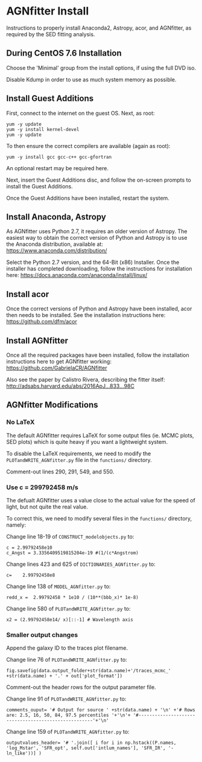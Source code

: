 # AGNfitter Install #

Instructions to properly install Anaconda2, Astropy, acor, and AGNfitter, as required by the SED fitting analysis.

## During CentOS 7.6 Installation ##

Choose the 'Minimal' group from the install options, if using the full DVD iso.

Disable Kdump in order to use as much system memory as possible.

## Install Guest Additions ##

First, connect to the internet on the guest OS. Next, as root: 
```
yum -y update
yum -y install kernel-devel
yum -y update
```
To then ensure the correct compilers are available (again as root):
```
yum -y install gcc gcc-c++ gcc-gfortran
```
An optional restart may be required here.

Next, insert the Guest Additions disc, and follow the on-screen prompts to install the Guest Additions.

Once the Guest Additions have been installed, restart the system.

## Install Anaconda, Astropy ##

As AGNfitter uses Python 2.7, it requires an older version of Astropy. The easiest way to obtain the correct version of Python and Astropy is to use the Anaconda distribution, available at:
https://www.anaconda.com/distribution/

Select the Python 2.7 version, and the 64-Bit (x86) Installer. Once the installer has completed downloading, follow the instructions for installation here:
https://docs.anaconda.com/anaconda/install/linux/

## Install acor ##

Once the correct versions of Python and Astropy have been installed, acor then needs to be installed. See the installation instructions here:
https://github.com/dfm/acor

## Install AGNfitter ##

Once all the required packages have been installed, follow the installation instructions here to get AGNfitter working:
https://github.com/GabrielaCR/AGNfitter

Also see the paper by Calistro Rivera, describing the fitter itself:
http://adsabs.harvard.edu/abs/2016ApJ...833...98C

## AGNfitter Modifications ##

### No LaTeX ###

The default AGNfitter requires LaTeX for some output files (ie. MCMC plots, SED plots) which is quite heavy if you want a lightweight system.

To disable the LaTeX requirements, we need to modify the `PLOTandWRITE_AGNfitter.py` file in the `functions/` directory.

Comment-out lines 290, 291, 549, and 550.

### Use c = 299792458 m/s ###

The defualt AGNfitter uses a value close to the actual value for the speed of light, but not quite the real value.

To correct this, we need to modify several files in the `functions/` directory, namely:

Change line 18-19 of `CONSTRUCT_modelobjects.py` to:
```
c = 2.99792458e10
c_Angst = 3.3356409519815204e-19 #(1/(c*Angstrom)
```
Change lines 423 and 625 of `DICTIONARIES_AGNfitter.py` to:
```
c=    2.99792458e8
```
Change line 138 of `MODEL_AGNfitter.py` to:
```
redd_x =  2.99792458 * 1e10 / (10**(bbb_x)* 1e-8)
```
Change line 580 of `PLOTandWRITE_AGNfitter.py` to:
```
x2 = (2.99792458e14/ x)[::-1] # Wavelength axis
```

### Smaller output changes ###

Append the galaxy ID to the traces plot filename.

Change line 76 of `PLOTandWRITE_AGNfitter.py` to:
```
fig.savefig(data.output_folder+str(data.name)+'/traces_mcmc_' +str(data.name) + '.' + out['plot_format'])
```

Comment-out the header rows for the output parameter file.

Change line 91 of `PLOTandWRITE_AGNfitter.py` to:
```
comments_ouput= '# Output for source ' +str(data.name) + '\n' +'# Rows are: 2.5, 16, 50, 84, 97.5 percentiles '+'\n'+ '#-----------------------------------------------------'+'\n' 
```
Change line 159 of `PLOTandWRITE_AGNfitter.py` to:
```
outputvalues_header= '# '.join([ i for i in np.hstack((P.names, 'log_Mstar', 'SFR_opt', self.out['intlum_names'], 'SFR_IR', '-ln_like'))] )
```
